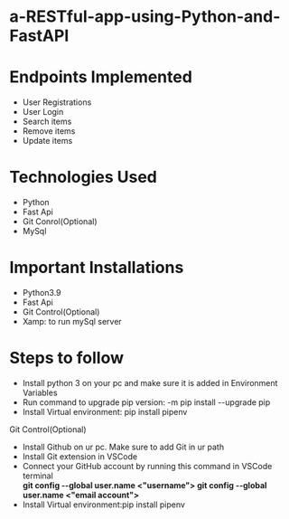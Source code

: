 # a-RESTful-app-using-Python-and-FastAPI
<html>
<h1>Endpoints Implemented</h1>

<ul>
  <li>User Registrations</li>
  <li>User Login</li>
  <li>Search items</li>
  <li>Remove items</li>
  <li>Update items</li>
</ul>

<h1>Technologies Used</h1>
<ul>
  <li>Python</li>
  <li>Fast Api</li>
  <li>Git Conrol(Optional)</li>
  <li>MySql</li>
</ul>

<h1> Important Installations</h1>
<ul>
  <li>Python3.9</li>
  <li>Fast Api</li>
  <li>Git Control(Optional)</li>
  <li>Xamp: to run mySql server</li>
</ul>
<h1>Steps to follow</h1>
<ul>
  <li>Install python 3 on your pc and make sure it is added in Environment Variables</li>
  <li>Run command to upgrade pip version: -m pip install --upgrade pip   </li>
  <li>Install Virtual environment: pip install pipenv  </li>
</ul>
<h>Git Control(Optional)</h1>
<ul>
  <li>Install Github on ur pc. Make sure to add Git in ur path</li>
  <li>Install Git extension in VSCode</li>
  <li>Connect your GitHub account by running this command in  VSCode terminal </li>
  <b> git config --global user.name <"username">  </b>
  <h>  </h>
   <b>git config --global user.name <"email account"> </b>
  <li>Install Virtual environment:pip install pipenv  </li>
</ul>






</html>